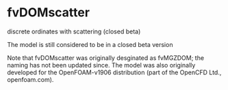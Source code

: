 # fvDOMscatter
discrete ordinates with scattering (closed beta)

The model is still considered to be in a closed beta version

Note that fvDOMscatter was originally desginated as fvMGZDOM; the naming has not been updated since. The model was also originally developed for the OpenFOAM-v1906 distribution (part of the OpenCFD Ltd., openfoam.com).
